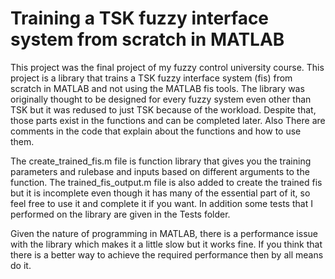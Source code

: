 # Training a TSK fuzzy interface system from scratch in MATLAB

This project was the final project of my fuzzy control university course. This project is a library that trains a TSK fuzzy interface system (fis) from scratch in MATLAB and not using the MATLAB fis tools. The library was originally thought to be designed for every fuzzy system even other than TSK but it was redused to just TSK because of the workload. Despite that, those parts exist in the functions and can be completed later. Also There are comments in the code that explain about the functions and how to use them.

The create_trained_fis.m file is function library that gives you the training parameters and rulebase and inputs based on different arguments to the function. The trained_fis_output.m file is also added to create the trained fis but it is incomplete even though it has many of the essential part of it, so feel free to use it and complete it if you want. In addition some tests that I performed on the library are given in the Tests folder.

Given the nature of programming in MATLAB, there is a performance issue with the library which makes it a little slow but it works fine. If you think that there is a better way to achieve the required performance then by all means do it.


